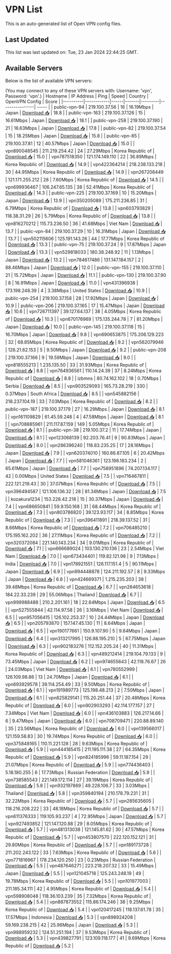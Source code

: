 # VPN List

This is an auto-generated list of Open VPN config files.

## Last Updated

This list was last updated on: Tue, 23 Jan 2024 22:44:25 GMT.

## Available Servers

Below is the list of available VPN servers:

(You may connect to any of these VPN servers with: Username: 'vpn', Password: 'vpn'.)
| Hostname | IP Address | Ping | Speed | Country | OpenVPN Config | Score |
|----------|------------|------|-------|---------|----------------| ----- |
| public-vpn-94 | 219.100.37.56 | 16 | 16.19Mbps | Japan | [Download 📥](./configs/server_0_JP.ovpn) | 18.8 |
| public-vpn-163 | 219.100.37.126 | 15 | 16.61Mbps | Japan | [Download 📥](./configs/server_1_JP.ovpn) | 18.1 |
| public-vpn-258 | 219.100.37.190 | 21 | 16.63Mbps | Japan | [Download 📥](./configs/server_2_JP.ovpn) | 17.8 |
| public-vpn-82 | 219.100.37.54 | 15 | 18.25Mbps | Japan | [Download 📥](./configs/server_3_JP.ovpn) | 15.8 |
| public-vpn-85 | 219.100.37.81 | 12 | 40.57Mbps | Japan | [Download 📥](./configs/server_4_JP.ovpn) | 15.0 |
| vpn890048545 | 211.219.254.42 | 24 | 27.29Mbps | Korea Republic of | [Download 📥](./configs/server_5_KR.ovpn) | 15.0 |
| vpn787518350 | 121.174.149.110 | 22 | 36.89Mbps | Korea Republic of | [Download 📥](./configs/server_6_KR.ovpn) | 14.9 |
| vpn422364214 | 218.238.133.218 | 30 | 44.95Mbps | Korea Republic of | [Download 📥](./configs/server_7_KR.ovpn) | 14.9 |
| vpn267208449 | 121.171.255.212 | 28 | 7.60Mbps | Korea Republic of | [Download 📥](./configs/server_8_KR.ovpn) | 14.5 |
| vpn699936467 | 106.247.65.135 | 38 | 52.41Mbps | Korea Republic of | [Download 📥](./configs/server_9_KR.ovpn) | 14.3 |
| public-vpn-225 | 219.100.37.169 | 10 | 15.20Mbps | Japan | [Download 📥](./configs/server_10_JP.ovpn) | 13.9 |
| vpn350205089 | 175.211.236.85 | 31 | 6.79Mbps | Korea Republic of | [Download 📥](./configs/server_11_KR.ovpn) | 13.8 |
| vpn603793829 | 118.38.31.29 | 26 | 5.79Mbps | Korea Republic of | [Download 📥](./configs/server_12_KR.ovpn) | 13.8 |
| vpn816270212 | 115.73.236.50 | 36 | 41.68Mbps | Viet Nam | [Download 📥](./configs/server_13_VN.ovpn) | 13.7 |
| public-vpn-84 | 219.100.37.29 | 10 | 16.31Mbps | Japan | [Download 📥](./configs/server_14_JP.ovpn) | 13.7 |
| vpn502115606 | 125.191.143.26 | 44 | 17.77Mbps | Korea Republic of | [Download 📥](./configs/server_15_KR.ovpn) | 13.3 |
| public-vpn-75 | 219.100.37.24 | 9 | 17.87Mbps | Japan | [Download 📥](./configs/server_16_JP.ovpn) | 13.3 |
| vpn529818033 | 180.38.248.92 | 11 | 1.13Mbps | Japan | [Download 📥](./configs/server_17_JP.ovpn) | 13.2 |
| vpn784617486 | 131.147.184.157 | 2 | 88.46Mbps | Japan | [Download 📥](./configs/server_18_JP.ovpn) | 12.0 |
| public-vpn-155 | 219.100.37.110 | 21 | 15.72Mbps | Japan | [Download 📥](./configs/server_19_JP.ovpn) | 11.1 |
| public-vpn-130 | 219.100.37.90 | 8 | 16.91Mbps | Japan | [Download 📥](./configs/server_20_JP.ovpn) | 11.0 |
| vpn431396938 | 173.198.248.39 | 4 | 3.38Mbps | United States | [Download 📥](./configs/server_21_US.ovpn) | 10.9 |
| public-vpn-254 | 219.100.37.158 | 28 | 17.92Mbps | Japan | [Download 📥](./configs/server_22_JP.ovpn) | 10.9 |
| public-vpn-206 | 219.100.37.165 | 17 | 15.47Mbps | Japan | [Download 📥](./configs/server_23_JP.ovpn) | 10.6 |
| vpn726711397 | 39.127.64.137 | 38 | 4.05Mbps | Korea Republic of | [Download 📥](./configs/server_24_KR.ovpn) | 10.3 |
| vpn670176969 | 175.135.244.78 | 7 | 81.20Mbps | Japan | [Download 📥](./configs/server_25_JP.ovpn) | 10.0 |
| public-vpn-145 | 219.100.37.118 | 15 | 16.70Mbps | Japan | [Download 📥](./configs/server_26_JP.ovpn) | 9.8 |
| vpn690653875 | 175.206.129.223 | 32 | 68.85Mbps | Korea Republic of | [Download 📥](./configs/server_27_KR.ovpn) | 9.2 |
| vpn562079946 | 126.21.62.153 | 5 | 9.50Mbps | Japan | [Download 📥](./configs/server_28_JP.ovpn) | 9.2 |
| public-vpn-208 | 219.100.37.166 | 9 | 19.59Mbps | Japan | [Download 📥](./configs/server_29_JP.ovpn) | 9.0 |
| vpn818555213 | 1.235.135.50 | 33 | 31.93Mbps | Korea Republic of | [Download 📥](./configs/server_30_KR.ovpn) | 8.8 |
| vpn764936561 | 110.14.24.39 | 37 | 8.24Mbps | Korea Republic of | [Download 📥](./configs/server_31_KR.ovpn) | 8.8 |
| izbmns | 80.74.162.102 | 18 | 0.70Mbps | Serbia | [Download 📥](./configs/server_32_RS.ovpn) | 8.5 |
| vpn903529093 | 165.73.28.219 | 330 | 0.37Mbps | South Africa | [Download 📥](./configs/server_33_ZA.ovpn) | 8.5 |
| vpn545882156 | 218.237.104.19 | 33 | 7.03Mbps | Korea Republic of | [Download 📥](./configs/server_34_KR.ovpn) | 8.2 |
| public-vpn-187 | 219.100.37.179 | 27 | 16.29Mbps | Japan | [Download 📥](./configs/server_35_JP.ovpn) | 8.1 |
| vpn161109829 | 61.45.59.248 | 4 | 47.58Mbps | Japan | [Download 📥](./configs/server_36_JP.ovpn) | 8.1 |
| vpn708885961 | 211.117.87.159 | 149 | 5.05Mbps | Korea Republic of | [Download 📥](./configs/server_37_KR.ovpn) | 8.1 |
| public-vpn-38 | 219.100.37.2 | 11 | 17.74Mbps | Japan | [Download 📥](./configs/server_38_JP.ovpn) | 8.1 |
| vpn123068139 | 92.203.76.41 | 9 | 90.83Mbps | Japan | [Download 📥](./configs/server_39_JP.ovpn) | 8.0 |
| vpn286396240 | 118.83.235.25 | 17 | 28.16Mbps | Japan | [Download 📥](./configs/server_40_JP.ovpn) | 7.9 |
| vpn620374010 | 160.86.87.105 | 6 | 20.42Mbps | Japan | [Download 📥](./configs/server_41_JP.ovpn) | 7.7 |
| vpn581046361 | 123.198.183.234 | 2 | 65.61Mbps | Japan | [Download 📥](./configs/server_42_JP.ovpn) | 7.7 |
| vpn758951896 | 74.207.134.117 | 42 | 0.00Mbps | United States | [Download 📥](./configs/server_43_US.ovpn) | 7.5 |
| vpn716467811 | 222.121.219.43 | 30 | 37.07Mbps | Korea Republic of | [Download 📥](./configs/server_44_KR.ovpn) | 7.5 |
| vpn396494587 | 121.106.136.32 | 28 | 81.34Mbps | Japan | [Download 📥](./configs/server_45_JP.ovpn) | 7.5 |
| kozakura1234 | 153.228.42.218 | 15 | 30.37Mbps | Japan | [Download 📥](./configs/server_46_JP.ovpn) | 7.4 |
| vpn686650841 | 59.9.150.168 | 31 | 68.44Mbps | Korea Republic of | [Download 📥](./configs/server_47_KR.ovpn) | 7.3 |
| vpn803786820 | 39.123.93.117 | 34 | 8.85Mbps | Korea Republic of | [Download 📥](./configs/server_48_KR.ovpn) | 7.3 |
| vpn396411891 | 218.39.137.52 | 31 | 8.66Mbps | Korea Republic of | [Download 📥](./configs/server_49_KR.ovpn) | 7.2 |
| vpn706485210 | 175.195.162.202 | 36 | 27.11Mbps | Korea Republic of | [Download 📥](./configs/server_50_KR.ovpn) | 7.2 |
| vpn320372084 | 221.140.143.234 | 34 | 9.01Mbps | Korea Republic of | [Download 📥](./configs/server_51_KR.ovpn) | 7.1 |
| vpn666689024 | 103.130.210.136 | 23 | 2.54Mbps | Viet Nam | [Download 📥](./configs/server_52_VN.ovpn) | 7.0 |
| vpn673434401 | 119.82.121.98 | 9 | 7.13Mbps | India | [Download 📥](./configs/server_53_IN.ovpn) | 7.0 |
| vpn178921551 | 126.117.151.4 | 5 | 90.11Mbps | Japan | [Download 📥](./configs/server_54_JP.ovpn) | 6.9 |
| vpn994448878 | 124.211.192.57 | 8 | 9.33Mbps | Japan | [Download 📥](./configs/server_55_JP.ovpn) | 6.8 |
| vpn424669371 | 1.215.235.203 | 38 | 39.48Mbps | Korea Republic of | [Download 📥](./configs/server_56_KR.ovpn) | 6.7 |
| vpn284653618 | 184.22.33.239 | 29 | 55.06Mbps | Thailand | [Download 📥](./configs/server_57_TH.ovpn) | 6.7 |
| vpn999988488 | 210.2.201.161 | 18 | 22.64Mbps | Japan | [Download 📥](./configs/server_58_JP.ovpn) | 6.5 |
| vpn527555844 | 42.114.97.58 | 26 | 3.16Mbps | Viet Nam | [Download 📥](./configs/server_59_VN.ovpn) | 6.5 |
| vpn957056415 | 126.102.253.37 | 10 | 24.44Mbps | Japan | [Download 📥](./configs/server_60_JP.ovpn) | 6.5 |
| vpn205793870 | 157.147.45.130 | 11 | 8.64Mbps | Japan | [Download 📥](./configs/server_61_JP.ovpn) | 6.5 |
| vpn190177661 | 150.9.107.90 | 5 | 9.64Mbps | Japan | [Download 📥](./configs/server_62_JP.ovpn) | 6.4 |
| vpn313217995 | 126.88.195.210 | 5 | 67.75Mbps | Japan | [Download 📥](./configs/server_63_JP.ovpn) | 6.3 |
| vpn902183276 | 112.152.205.24 | 40 | 11.31Mbps | Korea Republic of | [Download 📥](./configs/server_64_KR.ovpn) | 6.3 |
| vpn489212414 | 219.104.79.133 | 9 | 73.45Mbps | Japan | [Download 📥](./configs/server_65_JP.ovpn) | 6.2 |
| vpn974655643 | 42.118.76.67 | 26 | 24.03Mbps | Viet Nam | [Download 📥](./configs/server_66_VN.ovpn) | 6.1 |
| vpn780552999 | 126.109.98.86 | 13 | 24.70Mbps | Japan | [Download 📥](./configs/server_67_JP.ovpn) | 6.1 |
| vpn693929578 | 39.114.254.49 | 33 | 9.50Mbps | Korea Republic of | [Download 📥](./configs/server_68_KR.ovpn) | 6.1 |
| vpn191989773 | 125.198.48.213 | 2 | 7.50Mbps | Japan | [Download 📥](./configs/server_69_JP.ovpn) | 6.1 |
| vpn825829141 | 115.20.251.44 | 37 | 20.48Mbps | Korea Republic of | [Download 📥](./configs/server_70_KR.ovpn) | 6.0 |
| vpn902903293 | 42.114.177.157 | 27 | 7.34Mbps | Viet Nam | [Download 📥](./configs/server_71_VN.ovpn) | 6.0 |
| vpn436103883 | 126.217.14.66 | 6 | 9.47Mbps | Japan | [Download 📥](./configs/server_72_JP.ovpn) | 6.0 |
| vpn708709471 | 220.88.89.140 | 35 | 23.56Mbps | Korea Republic of | [Download 📥](./configs/server_73_KR.ovpn) | 6.0 |
| vpn139566017 | 121.159.58.83 | 30 | 19.74Mbps | Korea Republic of | [Download 📥](./configs/server_74_KR.ovpn) | 6.0 |
| vpn375848165 | 110.11.221.128 | 28 | 9.63Mbps | Korea Republic of | [Download 📥](./configs/server_75_KR.ovpn) | 5.9 |
| vpn444185415 | 211.195.111.38 | 27 | 64.35Mbps | Korea Republic of | [Download 📥](./configs/server_76_KR.ovpn) | 5.9 |
| vpn824185996 | 59.11.187.154 | 29 | 21.07Mbps | Korea Republic of | [Download 📥](./configs/server_77_KR.ovpn) | 5.9 |
| vpn774436403 | 5.18.180.255 | 6 | 17.73Mbps | Russian Federation | [Download 📥](./configs/server_78_RU.ovpn) | 5.9 |
| vpn738585543 | 221.149.172.114 | 27 | 39.19Mbps | Korea Republic of | [Download 📥](./configs/server_79_KR.ovpn) | 5.8 |
| vpn932197869 | 49.228.106.7 | 33 | 3.03Mbps | Thailand | [Download 📥](./configs/server_80_TH.ovpn) | 5.8 |
| vpn359840194 | 210.178.79.231 | 31 | 32.22Mbps | Korea Republic of | [Download 📥](./configs/server_81_KR.ovpn) | 5.7 |
| vpn285635605 | 118.216.208.222 | 33 | 48.18Mbps | Korea Republic of | [Download 📥](./configs/server_82_KR.ovpn) | 5.7 |
| vpn611376333 | 119.105.93.237 | 4 | 72.95Mbps | Japan | [Download 📥](./configs/server_83_JP.ovpn) | 5.7 |
| vpn927493852 | 121.147.120.88 | 29 | 8.05Mbps | Korea Republic of | [Download 📥](./configs/server_84_KR.ovpn) | 5.7 |
| vpn481313038 | 121.145.81.62 | 30 | 47.57Mbps | Korea Republic of | [Download 📥](./configs/server_85_KR.ovpn) | 5.7 |
| vpn453807570 | 222.120.152.121 | 31 | 29.80Mbps | Korea Republic of | [Download 📥](./configs/server_86_KR.ovpn) | 5.7 |
| vpn189173728 | 211.202.243.122 | 33 | 7.63Mbps | Korea Republic of | [Download 📥](./configs/server_87_KR.ovpn) | 5.6 |
| vpn771816967 | 178.234.120.250 | 23 | 0.23Mbps | Russian Federation | [Download 📥](./configs/server_88_RU.ovpn) | 5.5 |
| vpn487646271 | 223.218.207.32 | 33 | 15.49Mbps | Japan | [Download 📥](./configs/server_89_JP.ovpn) | 5.5 |
| vpn121045718 | 125.243.248.19 | 49 | 19.78Mbps | Korea Republic of | [Download 📥](./configs/server_90_KR.ovpn) | 5.5 |
| vpn101977003 | 211.185.34.111 | 42 | 4.95Mbps | Korea Republic of | [Download 📥](./configs/server_91_KR.ovpn) | 5.4 |
| vpn598908048 | 118.36.103.239 | 35 | 7.32Mbps | Korea Republic of | [Download 📥](./configs/server_92_KR.ovpn) | 5.4 |
| vpn887873552 | 115.86.174.246 | 38 | 9.25Mbps | Korea Republic of | [Download 📥](./configs/server_93_KR.ovpn) | 5.4 |
| vpn120417245 | 118.137.61.78 | 35 | 17.57Mbps | Indonesia | [Download 📥](./configs/server_94_ID.ovpn) | 5.3 |
| vpn898924208 | 59.169.238.215 | 42 | 25.96Mbps | Japan | [Download 📥](./configs/server_95_JP.ovpn) | 5.3 |
| vpn988959232 | 124.51.251.194 | 37 | 9.53Mbps | Korea Republic of | [Download 📥](./configs/server_96_KR.ovpn) | 5.3 |
| vpn439827791 | 123.109.118.177 | 41 | 9.69Mbps | Korea Republic of | [Download 📥](./configs/server_97_KR.ovpn) | 5.2 |
